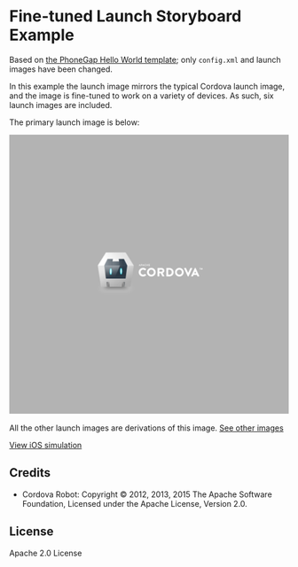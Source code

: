 # Fine-tuned Launch Storyboard Example

Based on [the PhoneGap Hello World template](https://github.com/phonegap/phonegap-template-hello-world); only `config.xml` and launch images have been changed.

In this example the launch image mirrors the typical Cordova launch image, and the image is fine-tuned to work on a variety of devices. As such, six launch images are included.

The primary launch image is below:

![Launch Image](./res/screen/ios/Default@2x~universal~anyany.png)

All the other launch images are derivations of this image. [See other images](./res/screen/ios/)

[View iOS simulation](https://cdn.rawgit.com/kerrishotts/launch-storyboard-images-previewer/0.3-release/index.html?at2x-universal-comany=examples/cordova-robot/Default@2x%7Euniversal%7Ecomany.png&at2x-universal-comcom=examples/cordova-robot/Default@2x%7Euniversal%7Ecomcom.png&at3x-universal-anyany=examples/cordova-robot/Default@3x%7Euniversal%7Eanyany.png&at3x-universal-comany=examples/cordova-robot/Default@3x%7Euniversal%7Ecomany.png&at3x-universal-anycom=examples/cordova-robot/Default@3x%7Euniversal%7Eanycom.png&at2x-universal-anyany=examples/cordova-robot/Default@2x%7Euniversal%7Eanyany.png)

## Credits

* Cordova Robot: Copyright © 2012, 2013, 2015 The Apache Software Foundation, Licensed under the Apache License, Version 2.0.

## License

Apache 2.0 License

